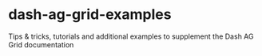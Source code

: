 # dash-ag-grid-examples
Tips &amp; tricks, tutorials and additional examples to supplement the Dash AG Grid documentation
